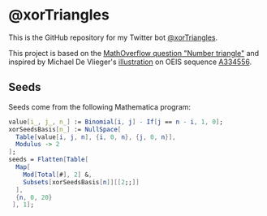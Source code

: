 # @xorTriangles

This is the GitHub repository for my Twitter bot [@xorTriangles](https://twitter.com/xorTriangles/).

This project is based on the [MathOverflow question "Number triangle"](https://mathoverflow.net/q/359138/104733) and inspired by Michael De Vlieger's [illustration](https://oeis.org/A334556/a334556.png) on OEIS sequence [A334556](https://oeis.org/A334556).

## Seeds
Seeds come from the following Mathematica program:
```Mathematica
value[i_, j_, n_] := Binomial[i, j] - If[j == n - i, 1, 0];
xorSeedsBasis[n_] := NullSpace[
  Table[value[i, j, n], {i, 0, n}, {j, 0, n}],
  Modulus -> 2
];
seeds = Flatten[Table[
  Map[
    Mod[Total[#], 2] &, 
    Subsets[xorSeedsBasis[n]][[2;;]]
  ], 
  {n, 0, 20}
 ], 1];
```
